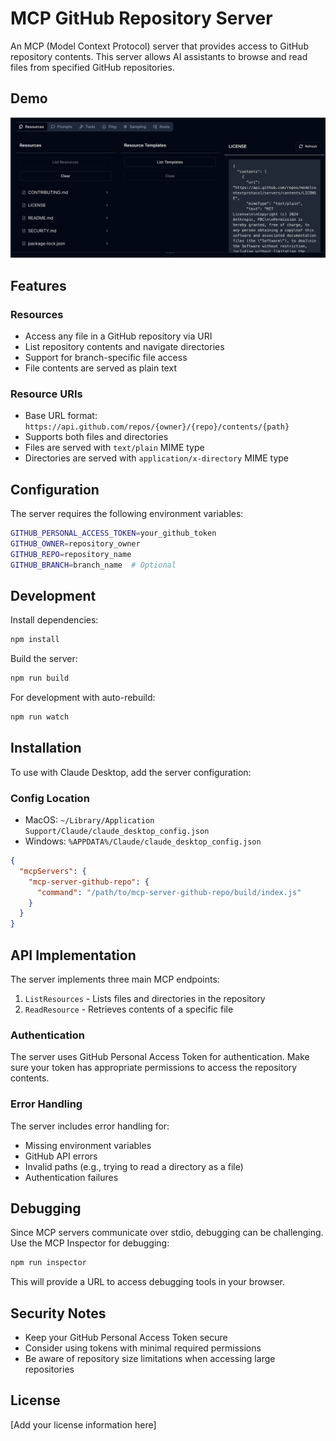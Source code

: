 # MCP GitHub Repository Server

An MCP (Model Context Protocol) server that provides access to GitHub repository contents. This server allows AI assistants to browse and read files from specified GitHub repositories.

## Demo

![demo](/demo.png)

## Features

### Resources

- Access any file in a GitHub repository via URI
- List repository contents and navigate directories
- Support for branch-specific file access
- File contents are served as plain text

### Resource URIs

- Base URL format: `https://api.github.com/repos/{owner}/{repo}/contents/{path}`
- Supports both files and directories
- Files are served with `text/plain` MIME type
- Directories are served with `application/x-directory` MIME type

## Configuration

The server requires the following environment variables:

```bash
GITHUB_PERSONAL_ACCESS_TOKEN=your_github_token
GITHUB_OWNER=repository_owner
GITHUB_REPO=repository_name
GITHUB_BRANCH=branch_name  # Optional
```

## Development

Install dependencies:

```bash
npm install
```

Build the server:

```bash
npm run build
```

For development with auto-rebuild:

```bash
npm run watch
```

## Installation

To use with Claude Desktop, add the server configuration:

### Config Location

- MacOS: `~/Library/Application Support/Claude/claude_desktop_config.json`
- Windows: `%APPDATA%/Claude/claude_desktop_config.json`

```json
{
  "mcpServers": {
    "mcp-server-github-repo": {
      "command": "/path/to/mcp-server-github-repo/build/index.js"
    }
  }
}
```

## API Implementation

The server implements three main MCP endpoints:

1. `ListResources` - Lists files and directories in the repository
2. `ReadResource` - Retrieves contents of a specific file

### Authentication

The server uses GitHub Personal Access Token for authentication. Make sure your token has appropriate permissions to access the repository contents.

### Error Handling

The server includes error handling for:

- Missing environment variables
- GitHub API errors
- Invalid paths (e.g., trying to read a directory as a file)
- Authentication failures

## Debugging

Since MCP servers communicate over stdio, debugging can be challenging. Use the MCP Inspector for debugging:

```bash
npm run inspector
```

This will provide a URL to access debugging tools in your browser.

## Security Notes

- Keep your GitHub Personal Access Token secure
- Consider using tokens with minimal required permissions
- Be aware of repository size limitations when accessing large repositories

## License

[Add your license information here]
